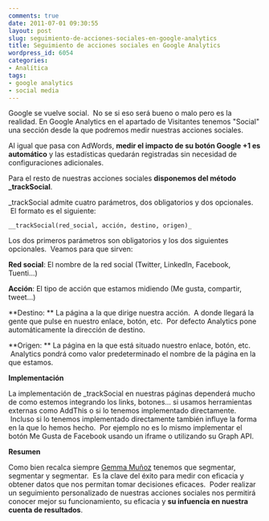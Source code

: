 ```yaml
---
comments: true
date: 2011-07-01 09:30:55
layout: post
slug: seguimiento-de-acciones-sociales-en-google-analytics
title: Seguimiento de acciones sociales en Google Analytics
wordpress_id: 6054
categories:
- Analítica
tags:
- google analytics
- social media
---
```


Google se vuelve social.  No se si eso será bueno o malo pero es la realidad. En Google Analytics en el apartado de Visitantes tenemos "Social" una sección desde la que podremos medir nuestras acciones sociales.

Al igual que pasa con AdWords, **medir el impacto de su botón Google +1 es automático** y las estadísticas quedarán registradas sin necesidad de configuraciones adicionales.

Para el resto de nuestras acciones sociales **disponemos del método _trackSocial**.

_trackSocial admite cuatro parámetros, dos obligatorios y dos opcionales.  El formato es el siguiente:

`__trackSocial(red_social, acción, destino, origen)_`

Los dos primeros parámetros son obligatorios y los dos siguientes opcionales.  Veamos para que sirven:

**Red social**: El nombre de la red social (Twitter, LinkedIn, Facebook, Tuenti...)

**Acción**: El tipo de acción que estamos midiendo (Me gusta, compartir, tweet...)

**Destino: ** La página a la que dirige nuestra acción.  A donde llegará la gente que pulse en nuestro enlace, botón, etc.  Por defecto Analytics pone automáticamente la dirección de destino.

**Origen: ** La página en la que está situado nuestro enlace, botón, etc.  Analytics pondrá como valor predeterminado el nombre de la página en la que estamos.

**Implementación**

La implementación de _trackSocial en nuestras páginas dependerá mucho de como estemos integrando los links, botones... si usamos herramientas externas como AddThis o si lo tenemos implementado directamente.  Incluso si lo tenemos implementado directamente también influye la forma en la que lo hemos hecho.  Por ejemplo no es lo mismo implementar el botón Me Gusta de Facebook usando un iframe o utilizando su Graph API.

**Resumen**

Como bien recalca siempre [Gemma Muñoz](http://www.sorprendida.es/) tenemos que segmentar, segmentar y segmentar.  Es la clave del éxito para medir con eficacia y obtener datos que nos permitan tomar decisiones eficaces.  Poder realizar un seguimiento personalizado de nuestras acciones sociales nos permitirá conocer mejor su funcionamiento, su eficacia y **su infuencia en nuestra cuenta de resultados**.
